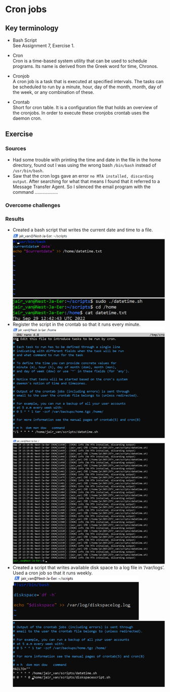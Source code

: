 # Cron jobs

## Key terminology
- Bash Script  
See Assignment 7, Exercise 1. 

- Cron  
Cron is a time-based system utility that can be used to schedule programs. Its name is derived from the Greek word for time, Chronos.
- Cronjob  
A cron job is a task that is executed at specified intervals. The tasks can be scheduled to run by a minute, hour, day of the month, month, day of the week, or any combination of these.  
- Crontab  
Short for cron table. It is a configuration file that holds an overview of the cronjobs. In order to execute these cronjobs crontab uses the daemon cron.

## Exercise
### Sources
- Had some trouble with printing the time and date in the file in the home directory, found out I was using the wrong bash `/bin/bash` instead of `/usr/bin/bash`.  
- Saw that the cron logs gave an error `no MTA installed, discarding output`. After searching for what that means I found that it referred to a Message Transfer Agent. So I silenced the email program with the command .................. 

### Overcome challenges


### Results
- Created a bash script that writes the current date and time to a file. ![bash time date](https://github.com/Techgrounds-Cloud-9/cloud-9-jairvaneer/blob/2e8f455d8ed0c67d6dbb115779c272c2fc04de0b/00_includes/Sprint%201/Screenshots%20Linux/LNX-08%20Cron%20Jobs/LNX-08%20Exercise%201%20-%20%231_DateTime_Script.png) ![datetime output](https://github.com/Techgrounds-Cloud-9/cloud-9-jairvaneer/blob/2e8f455d8ed0c67d6dbb115779c272c2fc04de0b/00_includes/Sprint%201/Screenshots%20Linux/LNX-08%20Cron%20Jobs/LNX-08%20Exercise%201%20-%20%232_DateTime.png)
- Register the script in the crontab so that it runs every minute. ![crontab](https://github.com/Techgrounds-Cloud-9/cloud-9-jairvaneer/blob/2e8f455d8ed0c67d6dbb115779c272c2fc04de0b/00_includes/Sprint%201/Screenshots%20Linux/LNX-08%20Cron%20Jobs/LNX-08%20Exercise%201%20-%20%233_Crontab.png) ![crontab result](https://github.com/Techgrounds-Cloud-9/cloud-9-jairvaneer/blob/2e8f455d8ed0c67d6dbb115779c272c2fc04de0b/00_includes/Sprint%201/Screenshots%20Linux/LNX-08%20Cron%20Jobs/LNX-08%20Exercise%201%20-%20%234_Cronjob_DateTime.png)
- Created a script that writes available disk space to a log file in ‘/var/logs’. Used a cron job so that it runs weekly. ![diskspace script](https://github.com/Techgrounds-Cloud-9/cloud-9-jairvaneer/blob/2e8f455d8ed0c67d6dbb115779c272c2fc04de0b/00_includes/Sprint%201/Screenshots%20Linux/LNX-08%20Cron%20Jobs/LNX-08%20Exercise%201%20-%20%235_DiskSpace_Script.png) ![iskspace crontab](https://github.com/Techgrounds-Cloud-9/cloud-9-jairvaneer/blob/2e8f455d8ed0c67d6dbb115779c272c2fc04de0b/00_includes/Sprint%201/Screenshots%20Linux/LNX-08%20Cron%20Jobs/LNX-08%20Exercise%201%20-%20%235_Crontab_2_Jobs.png)
